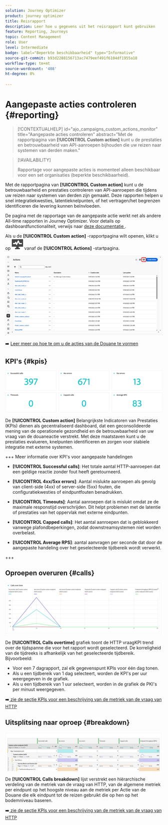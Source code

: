 ```yaml
---
solution: Journey Optimizer
product: journey optimizer
title: Reisrapport
description: Leer hoe u gegevens uit het reisrapport kunt gebruiken
feature: Reporting, Journeys
topic: Content Management
role: User
level: Intermediate
badge: label="Beperkte beschikbaarheid" type="Informative"
source-git-commit: b93d2288156713ac7479eef491f6104df1955a18
workflow-type: tm+mt
source-wordcount: '408'
ht-degree: 0%

---
```


# Aangepaste acties controleren {#reporting}

>[!CONTEXTUALHELP]
>id="ajo_campaigns_custom_actions_monitor"
>title="Aangepaste acties controleren"
>abstract="Met de rapportpagina van **[!UICONTROL Custom action]** kunt u de prestaties en betrouwbaarheid van API-aanroepen bijhouden die uw reizen naar systemen van derden maken."

>[!AVAILABILITY]
>
>Rapportage voor aangepaste acties is momenteel alleen beschikbaar voor een set organisaties (beperkte beschikbaarheid).

Met de rapportpagina van **[!UICONTROL Custom action]** kunt u de betrouwbaarheid en prestaties controleren van API-aanroepen die tijdens uw reizen naar systemen van derden zijn gemaakt. Deze rapporten helpen u snel integratiekwesties, latentieknelpunten, of het vertragen/het begrenzen identificeren die levering kunnen beïnvloeden.

De pagina met de rapportage van de aangepaste actie werkt net als andere All-time rapporten in Journey Optimizer. Voor details op dashboardfunctionaliteit, verwijs naar [ deze documentatie ](../reports/report-cja-manage.md).

Als u de **[!UICONTROL Custom action]** -rapportpagina wilt openen, klikt u op ![](assets/do-not-localize/Smock_Monitoring_18_N.svg) vanaf de **[!UICONTROL Actions]** -startpagina.

![](assets/monitor-1.png)

➡️ [ Leer meer op hoe te om u de acties van de Douane te vormen ](../action/about-custom-action-configuration.md)

## KPI&#39;s {#kpis}

![](assets/monitor-2.png)

De **[!UICONTROL Custom action]** Belangrijkste Indicatoren van Prestaties (KPIs) dienen als gecentraliseerd dashboard, dat een geconsolideerde mening van de operationele gezondheid en de betrouwbaarheid van uw vraag van de douaneactie verstrekt. Met deze maatstaven kunt u de prestaties evalueren, knelpunten identificeren en zorgen voor stabiele integratie met externe systemen.

+++ Meer informatie over KPI&#39;s voor aangepaste handelingen

* **[!UICONTROL Successful calls]**: Het totale aantal HTTP-aanroepen dat een geldige reactie zonder fout heeft geretourneerd.

* **[!UICONTROL 4xx/5xx errors]**: Aantal mislukte aanroepen als gevolg van client-side (4xx) of server-side (5xx) fouten, die configuratiekwesties of eindpuntfouten benadrukken.

* **[!UICONTROL Timeouts]**: Aantal aanroepen dat is mislukt omdat ze de maximale responstijd overschrijden. Dit helpt problemen met de latentie of prestaties van het oppervlak met externe eindpunten.

* **[!UICONTROL Capped calls]**: Het aantal aanroepen dat is geblokkeerd vanwege plafondbeperkingen, zodat downstreamsystemen niet worden overbelast.

* **[!UICONTROL Average RPS]**: aantal aanvragen per seconde dat door de aangepaste handeling over het geselecteerde tijdbereik wordt verwerkt.

+++

## Oproepen overuren {#calls}

![](assets/monitor-3.png)

De **[!UICONTROL Calls overtime]** grafiek toont de HTTP vraagKPI trend over de tijdspanne die voor het rapport wordt geselecteerd. De korreligheid van de tijdreeks is afhankelijk van het geselecteerde tijdbereik. Bijvoorbeeld:

* Voor een 7 dagrapport, zal elk gegevenspunt KPIs voor één dag tonen.
* Als u een tijdbereik van 1 dag selecteert, worden de KPI&#39;s per uur weergegeven in de grafiek.
* Als u een tijdbereik van 1 uur selecteert, worden in de grafiek de PKI&#39;s per minuut weergegeven.

➡️[ zie de sectie KPIs voor een beschrijving van de metriek van de vraag van HTTP ](#kpis)

## Uitsplitsing naar oproep {#breakdown}

![](assets/monitor-4.png)

De **[!UICONTROL Calls breakdown]** lijst verstrekt een hiërarchische verdeling van de metriek van de vraag van HTTP, van de algemene metriek per eindpunt op het hoogste niveau aan de metriek per Actie van de Douane die elk eindpunt tot de reizen gebruikt die op hen op het bodemniveau baseren.

➡️[ zie de sectie KPIs voor een beschrijving van de metriek van de vraag van HTTP ](#kpis)


